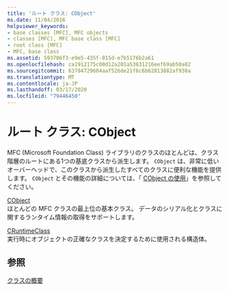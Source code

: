```yaml
---
title: 'ルート クラス: CObject'
ms.date: 11/04/2016
helpviewer_keywords:
- base classes [MFC], MFC objects
- classes [MFC], MFC base class [MFC]
- root class [MFC]
- MFC, base class
ms.assetid: 593706f3-e9e5-435f-815d-e7b5176b2a61
ms.openlocfilehash: ca1912175c00d12a201a53631216eef69ab50a82
ms.sourcegitcommit: 63784729604aaf526de21f6c6b62813882af930a
ms.translationtype: MT
ms.contentlocale: ja-JP
ms.lasthandoff: 03/17/2020
ms.locfileid: "79446450"
---
```

# <a name="root-class-cobject"></a>ルート クラス: CObject

MFC (Microsoft Foundation Class) ライブラリのクラスのほとんどは、クラス階層のルートにある1つの基底クラスから派生します。 `CObject` は、非常に低いオーバーヘッドで、このクラスから派生したすべてのクラスに便利な機能を提供します。 `CObject` とその機能の詳細については、「 [CObject の使用](../mfc/using-cobject.md)」を参照してください。

[CObject](../mfc/reference/cobject-class.md)<br/>
ほとんどの MFC クラスの最上位の基本クラス。 データのシリアル化とクラスに関するランタイム情報の取得をサポートします。

[CRuntimeClass](../mfc/reference/cruntimeclass-structure.md)<br/>
実行時にオブジェクトの正確なクラスを決定するために使用される構造体。

## <a name="see-also"></a>参照

[クラスの概要](../mfc/class-library-overview.md)
